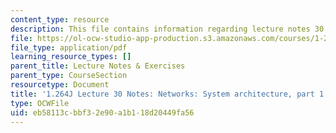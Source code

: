 ```yaml
---
content_type: resource
description: This file contains information regarding lecture notes 30.
file: https://ol-ocw-studio-app-production.s3.amazonaws.com/courses/1-264j-database-internet-and-systems-integration-technologies-fall-2013/eb58113cbbf32e90a1b118d20449fa56_MIT1_264JF13_lect_30.pdf
file_type: application/pdf
learning_resource_types: []
parent_title: Lecture Notes & Exercises
parent_type: CourseSection
resourcetype: Document
title: '1.264J Lecture 30 Notes: Networks: System architecture, part 1'
type: OCWFile
uid: eb58113c-bbf3-2e90-a1b1-18d20449fa56
---
```

